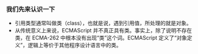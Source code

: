 ### 我们先来认识一下
* 引用类型通常叫做类（class），也就是说，遇到引用值，所处理的就是对象。
* 从传统意义上来说，ECMAScript 并不真正具有类。事实上，除了说明不存在类，在 ECMA-262 中根本没有出现“类”这个词。ECMAScript 定义了“对象定义”，逻辑上等价于其他程序设计语言中的类。
